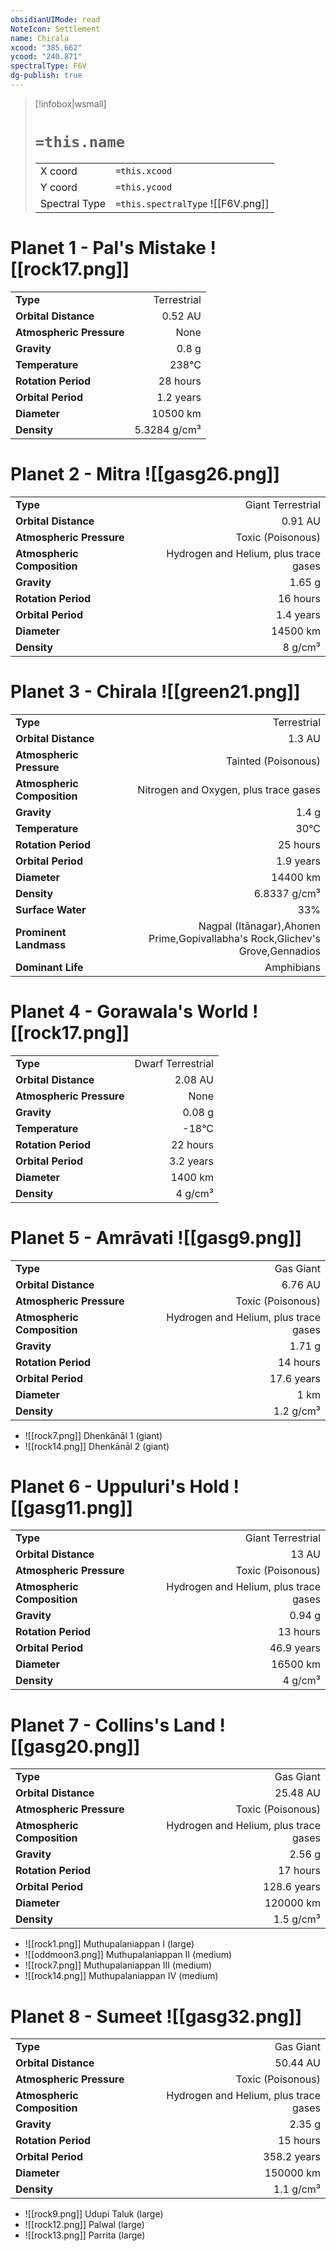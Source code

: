 ```yaml
---
obsidianUIMode: read
NoteIcon: Settlement
name: Chirala
xcood: "385.662"
ycood: "240.871"
spectralType: F6V
dg-publish: true
---
```

> [!infobox|wsmall]
> # `=this.name`
> | | |
> | - | - |
> | X coord | `=this.xcood` |
> | Y coord| `=this.ycood` |
> | Spectral Type | `=this.spectralType` ![[F6V.png]] |

# Planet 1 - Pal's Mistake ![[rock17.png]]
|                             |                           |
| --------------------------- | -------------------------:|
| **Type**                    |             Terrestrial |
| **Orbital Distance**        |   0.52 AU |
| **Atmospheric Pressure**    |       None |
| **Gravity**                 |        0.8 g |
| **Temperature**             |    238°C |
| **Rotation Period**         |  28 hours |
| **Orbital Period** | 1.2 years |
| **Diameter**                |      10500 km | 
| **Density**                 |    5.3284 g/cm³ |





# Planet 2 - Mitra ![[gasg26.png]]
|                             |                           |
| --------------------------- | -------------------------:|
| **Type**                    |             Giant Terrestrial |
| **Orbital Distance**        |   0.91 AU |
| **Atmospheric Pressure**    |       Toxic (Poisonous) |
| **Atmospheric Composition** |      Hydrogen and Helium, plus trace gases |
| **Gravity**                 |        1.65 g |
| **Rotation Period**         |  16 hours |
| **Orbital Period** | 1.4 years |
| **Diameter**                |      14500 km | 
| **Density**                 |    8 g/cm³ |





# Planet 3 - Chirala ![[green21.png]]
|                             |                           |
| --------------------------- | -------------------------:|
| **Type**                    |             Terrestrial |
| **Orbital Distance**        |   1.3 AU |
| **Atmospheric Pressure**    |       Tainted (Poisonous) |
| **Atmospheric Composition** |      Nitrogen and Oxygen, plus trace gases |
| **Gravity**                 |        1.4 g |
| **Temperature**             |    30°C |
| **Rotation Period**         |  25 hours |
| **Orbital Period** | 1.9 years |
| **Diameter**                |      14400 km | 
| **Density**                 |    6.8337 g/cm³ |
| **Surface Water**           |           33% | 
| **Prominent Landmass**      |         Nagpal (Itānagar),Ahonen Prime,Gopivallabha's Rock,Glichev's Grove,Gennadios | 
| **Dominant Life**           |         Amphibians |





# Planet 4 - Gorawala's World ![[rock17.png]]
|                             |                           |
| --------------------------- | -------------------------:|
| **Type**                    |             Dwarf Terrestrial |
| **Orbital Distance**        |   2.08 AU |
| **Atmospheric Pressure**    |       None |
| **Gravity**                 |        0.08 g |
| **Temperature**             |    -18°C |
| **Rotation Period**         |  22 hours |
| **Orbital Period** | 3.2 years |
| **Diameter**                |      1400 km | 
| **Density**                 |    4 g/cm³ |





# Planet 5 - Amrāvati ![[gasg9.png]]
|                             |                           |
| --------------------------- | -------------------------:|
| **Type**                    |             Gas Giant |
| **Orbital Distance**        |   6.76 AU |
| **Atmospheric Pressure**    |       Toxic (Poisonous) |
| **Atmospheric Composition** |      Hydrogen and Helium, plus trace gases |
| **Gravity**                 |        1.71 g |
| **Rotation Period**         |  14 hours |
| **Orbital Period** | 17.6 years |
| **Diameter**                |      1 km | 
| **Density**                 |    1.2 g/cm³ |



- ![[rock7.png]] Dhenkānāl 1 (giant)
- ![[rock14.png]] Dhenkānāl 2 (giant)


# Planet 6 - Uppuluri's Hold ![[gasg11.png]]
|                             |                           |
| --------------------------- | -------------------------:|
| **Type**                    |             Giant Terrestrial |
| **Orbital Distance**        |   13 AU |
| **Atmospheric Pressure**    |       Toxic (Poisonous) |
| **Atmospheric Composition** |      Hydrogen and Helium, plus trace gases |
| **Gravity**                 |        0.94 g |
| **Rotation Period**         |  13 hours |
| **Orbital Period** | 46.9 years |
| **Diameter**                |      16500 km | 
| **Density**                 |    4 g/cm³ |





# Planet 7 - Collins's Land ![[gasg20.png]]
|                             |                           |
| --------------------------- | -------------------------:|
| **Type**                    |             Gas Giant |
| **Orbital Distance**        |   25.48 AU |
| **Atmospheric Pressure**    |       Toxic (Poisonous) |
| **Atmospheric Composition** |      Hydrogen and Helium, plus trace gases |
| **Gravity**                 |        2.56 g |
| **Rotation Period**         |  17 hours |
| **Orbital Period** | 128.6 years |
| **Diameter**                |      120000 km | 
| **Density**                 |    1.5 g/cm³ |



- ![[rock1.png]] Muthupalaniappan I (large)
- ![[oddmoon3.png]] Muthupalaniappan II (medium)
- ![[rock7.png]] Muthupalaniappan III (medium)
- ![[rock14.png]] Muthupalaniappan IV (medium)


# Planet 8 - Sumeet ![[gasg32.png]]
|                             |                           |
| --------------------------- | -------------------------:|
| **Type**                    |             Gas Giant |
| **Orbital Distance**        |   50.44 AU |
| **Atmospheric Pressure**    |       Toxic (Poisonous) |
| **Atmospheric Composition** |      Hydrogen and Helium, plus trace gases |
| **Gravity**                 |        2.35 g |
| **Rotation Period**         |  15 hours |
| **Orbital Period** | 358.2 years |
| **Diameter**                |      150000 km | 
| **Density**                 |    1.1 g/cm³ |



- ![[rock9.png]] Udupi Taluk (large)
- ![[rock12.png]] Palwal (large)
- ![[rock13.png]] Parrita (large)


